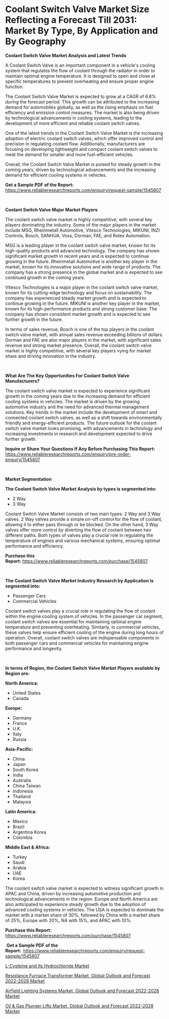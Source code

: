 <p><h1>Coolant Switch Valve Market Size Reflecting a Forecast Till 2031: Market By Type, By Application and By Geography</h1></p><p><strong>Coolant Switch Valve Market Analysis and Latest Trends</strong></p>
<p><p>A Coolant Switch Valve is an important component in a vehicle's cooling system that regulates the flow of coolant through the radiator in order to maintain optimal engine temperature. It is designed to open and close at specific temperatures to prevent overheating and ensure proper engine function.</p><p>The Coolant Switch Valve Market is expected to grow at a CAGR of 6.8% during the forecast period. This growth can be attributed to the increasing demand for automobiles globally, as well as the rising emphasis on fuel efficiency and emission control measures. The market is also being driven by technological advancements in cooling systems, leading to the development of more efficient and reliable coolant switch valves.</p><p>One of the latest trends in the Coolant Switch Valve Market is the increasing adoption of electric coolant switch valves, which offer improved control and precision in regulating coolant flow. Additionally, manufacturers are focusing on developing lightweight and compact coolant switch valves to meet the demand for smaller and more fuel-efficient vehicles.</p><p>Overall, the Coolant Switch Valve Market is poised for steady growth in the coming years, driven by technological advancements and the increasing demand for efficient cooling systems in vehicles.</p></p>
<p><strong>Get a Sample PDF of the Report:&nbsp;</strong> <a href="https://www.reliableresearchreports.com/enquiry/request-sample/1545807">https://www.reliableresearchreports.com/enquiry/request-sample/1545807</a></p>
<p>&nbsp;</p>
<p><strong>Coolant Switch Valve Major Market Players</strong></p>
<p><p>The coolant switch valve market is highly competitive, with several key players dominating the industry. Some of the major players in the market include MSG, Rheinmetall Automotive, Vitesco Technologies, MIKUNI, INZI Controls, Bosch, SANHUA, Voss, Dorman, FAE, and Rotex Automation.</p><p>MSG is a leading player in the coolant switch valve market, known for its high-quality products and advanced technology. The company has shown significant market growth in recent years and is expected to continue growing in the future. Rheinmetall Automotive is another key player in the market, known for its innovative solutions and wide range of products. The company has a strong presence in the global market and is expected to see continued growth in the coming years.</p><p>Vitesco Technologies is a major player in the coolant switch valve market, known for its cutting-edge technology and focus on sustainability. The company has experienced steady market growth and is expected to continue growing in the future. MIKUNI is another key player in the market, known for its high-performance products and strong customer base. The company has shown consistent market growth and is expected to see further growth in the future.</p><p>In terms of sales revenue, Bosch is one of the top players in the coolant switch valve market, with annual sales revenue exceeding billions of dollars. Dorman and FAE are also major players in the market, with significant sales revenue and strong market presence. Overall, the coolant switch valve market is highly competitive, with several key players vying for market share and driving innovation in the industry.</p></p>
<p>&nbsp;</p>
<p><strong>What Are The Key Opportunities For Coolant Switch Valve Manufacturers?</strong></p>
<p><p>The coolant switch valve market is expected to experience significant growth in the coming years due to the increasing demand for efficient cooling systems in vehicles. The market is driven by the growing automotive industry and the need for advanced thermal management solutions. Key trends in the market include the development of smart and connected coolant switch valves, as well as a shift towards environmentally friendly and energy-efficient products. The future outlook for the coolant switch valve market looks promising, with advancements in technology and increasing investments in research and development expected to drive further growth.</p></p>
<p><strong>Inquire or Share Your Questions If Any Before Purchasing This Report:</strong> <a href="https://www.reliableresearchreports.com/enquiry/pre-order-enquiry/1545807">https://www.reliableresearchreports.com/enquiry/pre-order-enquiry/1545807</a></p>
<p>&nbsp;</p>
<p><strong>Market Segmentation</strong></p>
<p><strong>The Coolant Switch Valve Market Analysis by types is segmented into:</strong></p>
<p><ul><li>2 Way</li><li>3 Way</li></ul></p>
<p><p>Coolant Switch Valve Market consists of two main types: 2 Way and 3 Way valves. 2 Way valves provide a simple on-off control for the flow of coolant, allowing it to either pass through or be blocked. On the other hand, 3 Way valves offer more control by diverting the flow of coolant between two different paths. Both types of valves play a crucial role in regulating the temperature of engines and various mechanical systems, ensuring optimal performance and efficiency.</p></p>
<p><strong>Purchase this Report:&nbsp;</strong><a href="https://www.reliableresearchreports.com/purchase/1545807">https://www.reliableresearchreports.com/purchase/1545807</a></p>
<p>&nbsp;</p>
<p><strong>The Coolant Switch Valve Market Industry Research by Application is segmented into:</strong></p>
<p><ul><li>Passenger Cars</li><li>Commercial Vehicles</li></ul></p>
<p><p>Coolant switch valves play a crucial role in regulating the flow of coolant within the engine cooling system of vehicles. In the passenger car segment, coolant switch valves are essential for maintaining optimal engine temperature and preventing overheating. Similarly, in commercial vehicles, these valves help ensure efficient cooling of the engine during long hours of operation. Overall, coolant switch valves are indispensable components in both passenger cars and commercial vehicles for maintaining engine performance and longevity.</p></p>
<p>&nbsp;</p>
<p><strong>In terms of Region, the Coolant Switch Valve Market Players available by Region are:</strong></p>
<p>
    <p> <strong> North America: </strong>
        <ul>
            <li>United States</li>
            <li>Canada</li>
        </ul>
        </p> 
    <p> <strong> Europe: </strong>
        <ul>
            <li>Germany</li>
            <li>France</li>
            <li>U.K.</li>
            <li>Italy</li>
            <li>Russia</li>
        </ul>
        </p> 
    <p> <strong> Asia-Pacific: </strong>
        <ul>
            <li>China</li>
            <li>Japan</li>
            <li>South Korea</li>
            <li>India</li>
            <li>Australia</li>
            <li>China Taiwan</li>
            <li>Indonesia</li>
            <li>Thailand</li>
            <li>Malaysia</li>
        </ul>
        </p> 
    <p> <strong> Latin America: </strong>
        <ul>
            <li>Mexico</li>
            <li>Brazil</li>
            <li>Argentina Korea</li>
            <li>Colombia</li>
        </ul>
        </p> 
    <p> <strong> Middle East & Africa: </strong>
        <ul>
            <li>Turkey</li>
            <li>Saudi</li>
            <li>Arabia</li>
            <li>UAE</li>
            <li>Korea</li>
        </ul>
    </p>
    </p>
<p><p>The coolant switch valve market is expected to witness significant growth in APAC and China, driven by increasing automotive production and technological advancements in the region. Europe and North America are also anticipated to experience steady growth due to the adoption of advanced cooling systems in vehicles. The USA is expected to dominate the market with a market share of 30%, followed by China with a market share of 25%, Europe with 20%, NA with 15%, and APAC with 10%.</p></p>
<p><strong>Purchase this Report: </strong><a href="https://www.reliableresearchreports.com/purchase/1545807">https://www.reliableresearchreports.com/purchase/1545807</a></p>
<p>&nbsp;<strong>Get a Sample PDF of the Report:&nbsp;&nbsp;</strong><a href="https://www.reliableresearchreports.com/enquiry/request-sample/1545807">https://www.reliableresearchreports.com/enquiry/request-sample/1545807</a></p>
<p><strong></strong></p>
<p><p><a href="https://simplistic-meeting-7ee.notion.site/L-Cysteine-and-Its-Hydrochloride-Market-Size-Growth-Outlook-from-2024-to-2031-projecting-at-Market-e333625233a4427baf4e6f81eff1c321">L-Cysteine and Its Hydrochloride Market</a></p><p><a href="https://view.publitas.com/reportprime-1/resistance-furnace-transformer-market-global-outlook-and-forecast-2022-2028-market-size-2023-2030-global-industrial-analysis-key-geographical-regions-market-share-top-key-players-product-types-and-forecast-research-report/">Resistance Furnace Transformer Market, Global Outlook and Forecast 2022-2028 Market</a></p><p><a href="https://view.publitas.com/reportprime-1/airfield-lighting-systems-market-global-outlook-and-forecast-2022-2028-market-research-report-unlocks-analysis-on-the-market-financial-status-market-size-and-market-revenue-upto-2030/">Airfield Lighting Systems Market, Global Outlook and Forecast 2022-2028 Market</a></p><p><a href="https://view.publitas.com/reportprime-1/oil-gas-plunger-lifts-market-global-outlook-and-forecast-2022-2028-market-size-market-share-and-global-market-analysis-report-2023-2030/">Oil & Gas Plunger Lifts Market, Global Outlook and Forecast 2022-2028 Market</a></p></p>